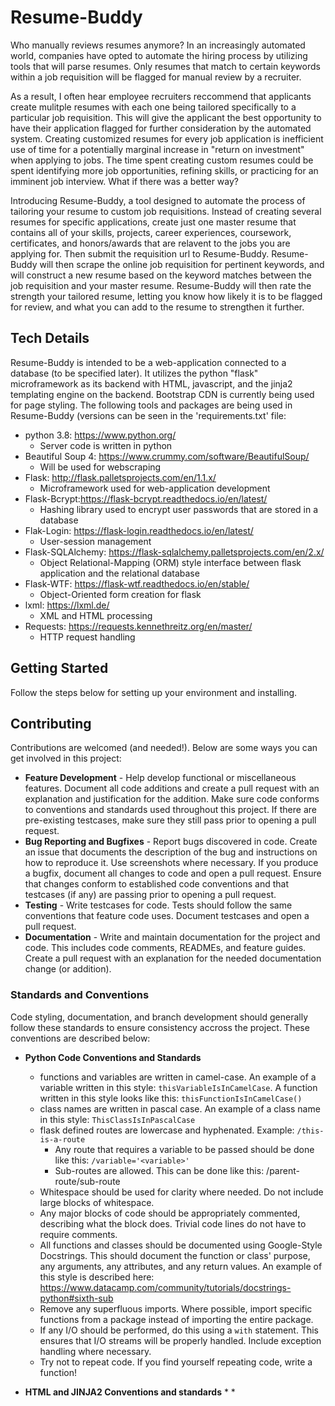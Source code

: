 # Resume-Buddy
Who manually reviews resumes anymore? In an increasingly automated world, companies have opted to automate the hiring process by utilizing tools that will parse resumes. Only resumes that match to certain keywords within a job requisition will be flagged for manual review by a recruiter.  
  
As a result, I often hear employee recruiters reccommend that applicants create mulitple resumes with each one being tailored specifically to a particular job requisition. This will give the applicant the best opportunity to have their application flagged for further consideration by the automated system. Creating customized resumes for every job application is inefficient use of time for a potentially marginal increase in "return on investment" when applying to jobs. The time spent creating custom resumes could be spent identifying more job opportunities, refining skills, or practicing for an imminent job interview. What if there was a better way?  
  
Introducing Resume-Buddy, a tool designed to automate the process of tailoring your resume to custom job requisitions. Instead of creating several resumes for specific applications, create just one master resume that contains all of your skills, projects, career experiences, coursework, certificates, and honors/awards that are relavent to the jobs you are applying for. Then submit the requisition url to Resume-Buddy. Resume-Buddy will then scrape the online job requisition for pertinent keywords, and will construct a new resume based on the keyword matches between the job requisition and your master resume. Resume-Buddy will then rate the strength your tailored resume, letting you know how likely it is to be flagged for review, and what you can add to the resume to strengthen it further.  
  
## Tech Details
Resume-Buddy is intended to be a web-application connected to a database (to be specified later). It utilizes the python "flask" microframework as its backend with HTML, javascript, and the jinja2 templating engine on the backend. Bootstrap CDN is currently being used for page styling. The following tools and packages are being used in Resume-Buddy (versions can be seen in the 'requirements.txt' file:  
* python 3.8: https://www.python.org/
  * Server code is written in python  
* Beautiful Soup 4: https://www.crummy.com/software/BeautifulSoup/
  * Will be used for webscraping  
* Flask: http://flask.palletsprojects.com/en/1.1.x/
  * Microframework used for web-application development  
* Flask-Bcrypt:https://flask-bcrypt.readthedocs.io/en/latest/
  * Hashing library used to encrypt user passwords that are stored in a database  
* Flak-Login: https://flask-login.readthedocs.io/en/latest/
  * User-session management  
* Flask-SQLAlchemy: https://flask-sqlalchemy.palletsprojects.com/en/2.x/
  * Object Relational-Mapping (ORM) style interface between flask application and the relational database  
* Flask-WTF: https://flask-wtf.readthedocs.io/en/stable/
  * Object-Oriented form creation for flask  
* lxml: https://lxml.de/
  * XML and HTML processing  
* Requests: https://requests.kennethreitz.org/en/master/
  * HTTP request handling  
  
## Getting Started  
Follow the steps below for setting up your environment and installing.  
  
## Contributing 
Contributions are welcomed (and needed!). Below are some ways you can get involved in this project:  
  
* **Feature Development** - Help develop functional or miscellaneous features. Document all code additions and create a pull request with an explanation and justification for the addition. Make sure code conforms to conventions and standards used throughout this project. If there are pre-existing testcases, make sure they still pass prior to opening a pull request.  
* **Bug Reporting and Bugfixes** - Report bugs discovered in code. Create an issue that documents the description of the bug and instructions on how to reproduce it. Use screenshots where necessary. If you produce a bugfix, document all changes to code and open a pull request. Ensure that changes conform to established code conventions and that testcases (if any) are passing prior to opening a pull request.  
* **Testing** - Write testcases for code. Tests should follow the same conventions that feature code uses. Document testcases and open a pull request.  
* **Documentation** - Write and maintain documentation for the project and code. This includes code comments, READMEs, and feature guides. Create a pull request with an explanation for the needed documentation change (or addition).  
  
### Standards and Conventions  
Code styling, documentation, and branch development should generally follow these standards to ensure consistency accross the project. These conventions are described below:  

* **Python Code Conventions and Standards**
  * functions and variables are written in camel-case. An example of a variable written in this style: `thisVariableIsInCamelCase`. A function written in this style looks like this: `thisFunctionIsInCamelCase()`
  * class names are written in pascal case. An example of a class name in this style: `ThisClassIsInPascalCase`
  * flask defined routes are lowercase and hyphenated. Example: `/this-is-a-route`
    * Any route that requires a variable to be passed should be done like this: `/variable='<variable>'`
    * Sub-routes are allowed. This can be done like this: /parent-route/sub-route
  * Whitespace should be used for clarity where needed. Do not include large blocks of whitespace.
  * Any major blocks of code should be appropriately commented, describing what the block does. Trivial code lines do not have to require comments.
  * All functions and classes should be documented using Google-Style Docstrings. This should document the function or class' purpose, any arguments, any attributes, and any return values. An example of this style is described here: https://www.datacamp.com/community/tutorials/docstrings-python#sixth-sub
  * Remove any superfluous imports. Where possible, import specific functions from a package instead of importing the entire package.
  * If any I/O should be performed, do this using a `with` statement. This ensures that I/O streams will be properly handled. Include exception handling where necessary.
  * Try not to repeat code. If you find yourself repeating code, write a function!  

* **HTML and JINJA2 Conventions and standards**
  * 
  *
  
  
  
  
